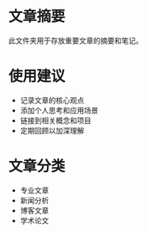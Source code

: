 # 文章摘要
此文件夹用于存放重要文章的摘要和笔记。

# 使用建议
- 记录文章的核心观点
- 添加个人思考和应用场景
- 链接到相关概念和项目
- 定期回顾以加深理解

# 文章分类
- 专业文章
- 新闻分析
- 博客文章
- 学术论文

